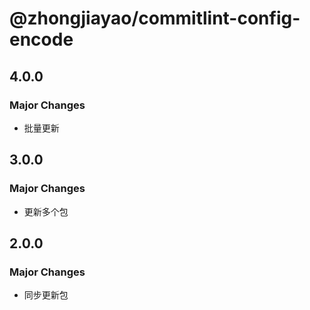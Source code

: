 # @zhongjiayao/commitlint-config-encode

## 4.0.0

### Major Changes

- 批量更新

## 3.0.0

### Major Changes

- 更新多个包

## 2.0.0

### Major Changes

- 同步更新包
